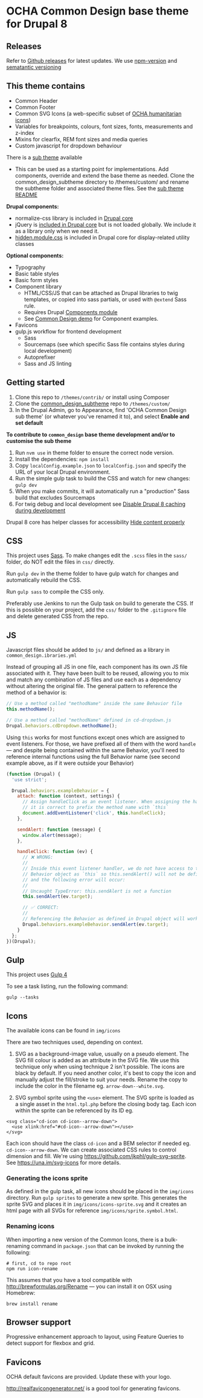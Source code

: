 # OCHA Common Design base theme for Drupal 8

## Releases

Refer to [Github releases](https://github.com/UN-OCHA/common_design/releases) for latest updates. We use [npm-version](https://docs.npmjs.com/cli/version) and [sematantic versioning](https://semver.org/)

## This theme contains

* Common Header
* Common Footer
* Common SVG Icons (a web-specific subset of [OCHA humanitarian icons](https://thenounproject.com/ochavisual/))
* Variables for breakpoints, colours, font sizes, fonts, measurements and z-index
* Mixins for clearfix, REM font sizes and media queries
* Custom javascript for dropdown behaviour

There is a [sub theme](https://github.com/UN-OCHA/common_design_subtheme) available
   * This can be used as a starting point for implementations. Add components, override and extend the base theme as needed. Clone the common_design_subtheme directory to /themes/custom/ and rename the subtheme folder and associated theme files. See the [sub theme README](https://github.com/UN-OCHA/common_design_subtheme/blob/master/README.md)

**Drupal components:**

* normalize-css library is included in [Drupal core](https://github.com/UN-OCHA/common-design-site/tree/develop/html/core/assets/vendor/normalize-css)
* jQuery is [included in Drupal core](https://github.com/UN-OCHA/common-design-site/blob/develop/html/core/core.libraries.yml#L362) but is not loaded globally. We include it as a library only when we need it.
* [hidden.module.css](https://github.com/UN-OCHA/common-design-site/blob/develop/html/core/modules/system/css/components/hidden.module.css) is included in Drupal core for display-related utility classes

**Optional components:**

* Typography
* Basic table styles
* Basic form styles
* Component library
   * HTML/CSS/JS that can be attached as Drupal libraries to twig templates, or copied into sass partials, or used with `@extend` Sass rule.
   * Requires Drupal [Components module](https://www.drupal.org/project/components)
   * See [Common Design demo](https://commondesign.demo.ahconu.org/demo) for Component examples.
* Favicons
* gulp.js workflow for frontend development
  * Sass
  * Sourcemaps (see which specific Sass file contains styles during local development)
  * Autoprefixer
  * Sass and JS linting

## Getting started

1. Clone this repo to `/themes/contrib/` or install using Composer
2. Clone the [common_design_subtheme](https://github.com/UN-OCHA/common_design_subtheme) repo to `/themes/custom/`
3. In the Drupal Admin, go to Appearance, find 'OCHA Common Design sub theme' (or whatever you've renamed it to), and select **Enable and set default**

**To contribute to `common_design` base theme development and/or to customise the sub theme**

1. Run `nvm use` in theme folder to ensure the correct node version.
2. Install the dependencies: `npm install`
3. Copy `localConfig.example.json` to `localConfig.json` and specify the URL of your local Drupal environment.
4. Run the simple gulp task to build the CSS and watch for new changes: `gulp dev`
5. When you make commits, it will automatically run a "production" Sass build that excludes Sourcemaps
6. For twig debug and local development see [Disable Drupal 8 caching during development
](https://www.drupal.org/node/2598914)

Drupal 8 core has helper classes for accessibility [Hide content properly](https://www.drupal.org/docs/8/accessibility/hide-content-properly)

## CSS

This project uses [Sass](http://sass-lang.com/). To make changes edit the `.scss` files in the `sass/` folder, do NOT edit the files in `css/` directly.

Run `gulp dev` in the theme folder to have gulp watch for changes and automatically rebuild the CSS.

Run `gulp sass` to compile the CSS only.

Preferably use Jenkins to run the Gulp task on build to generate the CSS. If this is possible on your project, add the `css/` folder to the `.gitignore` file and delete generated CSS from the repo.


## JS

Javascript files should be added to `js/` and defined as a library in `common_design.ibraries.yml`

Instead of grouping all JS in one file, each component has its own JS file associated with it. They have been built to be reused, allowing you to mix and match any combination of JS files and use each as a dependency without altering the original file. The general pattern to reference the method of a behavior is:

```js
// Use a method called "methodName" inside the same Behavior file
this.methodName();

// Use a method called "methodName" defined in cd-dropdown.js
Drupal.behaviors.cdDropdown.methodName();
```

Using `this` works for most functions except ones which are assigned to event listeners. For those, we have prefixed all of them with the word `handle` — and despite being contained within the same Behavior, you'll need to reference internal functions using the full Behavior name (see second example above, as if it were outside your Behavior)

```js
(function (Drupal) {
  'use strict';

  Drupal.behaviors.exampleBehavior = {
    attach: function (context, settings) {
      // Assign handleClick as an event listener. When assigning the handler
      // it is correct to prefix the method name with `this`
      document.addEventListener('click', this.handleClick);
    },

    sendAlert: function (message) {
      window.alert(message);
    },

    handleClick: function (ev) {
      // ❌ WRONG:
      //
      // Inside this event listener handler, we do not have access to the
      // Behavior object as `this` so this.sendAlert() will not be defined
      // and the following error will occur:
      //
      // Uncaught TypeError: this.sendAlert is not a function
      this.sendAlert(ev.target);

      // ✅ CORRECT:
      //
      // Referencing the Behavior as defined in Drupal object will work.
      Drupal.behaviors.exampleBehavior.sendAlert(ev.target);
    }
  };
})(Drupal);
```


## Gulp

This project uses [Gulp 4](https://github.com/gulpjs/gulp#whats-new-in-40)

To see a task listing, run the following command:

`gulp --tasks`


## Icons

The available icons can be found in `img/icons`

There are two techniques used, depending on context.

1. SVG as a background-image value, usually on a pseudo element. The SVG fill colour is added as an attribute in the SVG file. We use this technique only when using technique 2 isn't possible.
The icons are black by default. If you need another color, it's best to copy the icon and manually adjust the fill/stroke to suit your needs. Rename the copy to include the color in the filename eg. `arrow-down--white.svg`.

2. SVG symbol sprite using the `<use>` element. The SVG sprite is loaded as a single asset in the `html.tpl.php` before the closing body tag. Each icon within the sprite can be referenced by its ID eg.
```
<svg class="cd-icon cd-icon--arrow-down">
  <use xlink:href="#cd-icon--arrow-down"></use>
</svg>
```
Each icon should have the class `cd-icon` and a BEM selector if needed eg. `cd-icon--arrow-down`. We can create associated CSS rules to control dimension and fill. We're using https://github.com/jkphl/gulp-svg-sprite. See https://una.im/svg-icons for more details.

### Generating the icons sprite
As defined in the gulp task, all new icons should be placed in the `img/icons` directory.
Run `gulp sprites` to generate a new sprite.
This generates the sprite SVG and places it in `img/icons/icons-sprite.svg` and it creates an html page with all SVGs for reference `img/icons/sprite.symbol.html`.


### Renaming icons
When importing a new version of the Common Icons, there is a bulk-renaming command in `package.json` that can be invoked by running the following:

```
# first, cd to repo root
npm run icon-rename
```

This assumes that you have a tool compatible with http://brewformulas.org/Rename — you can install it on OSX using Homebrew:

```
brew install rename
```


## Browser support

Progressive enhancement approach to layout, using Feature Queries to detect support for flexbox and grid.


## Favicons

OCHA default favicons are provided. Update these with your logo.

http://realfavicongenerator.net/ is a good tool for generating favicons.
